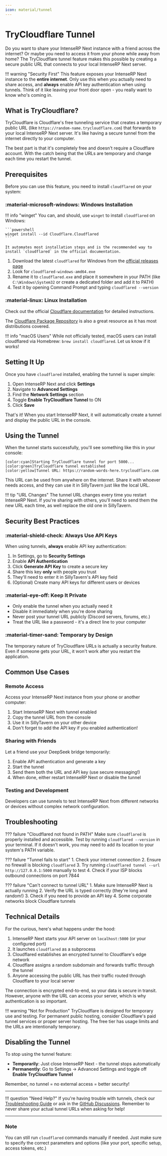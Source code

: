 ```yaml
---
icon: material/tunnel
---
```


# TryCloudflare Tunnel

Do you want to share your IntenseRP Next instance with a friend across the internet? Or maybe you need to access it from your phone while away from home? The TryCloudflare tunnel feature makes this possible by creating a secure public URL that connects to your local IntenseRP Next server.

!!! warning "Security First"
    This feature exposes your IntenseRP Next instance to the **entire internet**. Only use this when you actually need to share access, and **always** enable API key authentication when using tunnels. Think of it like leaving your front door open - you really want to know who's coming in.

## What is TryCloudflare?

TryCloudflare is Cloudflare's free tunneling service that creates a temporary public URL (like `https://random-name.trycloudflare.com`) that forwards to your local IntenseRP Next server. It's like having a secure tunnel from the internet directly to your computer.

The best part is that it's completely free and doesn't require a Cloudflare account. With the catch being that the URLs are temporary and change each time you restart the tunnel.

## Prerequisites

Before you can use this feature, you need to install `cloudflared` on your system:

### :material-microsoft-windows: Windows Installation

!!! info "winget"
    You can, and should, use `winget` to install `cloudflared` on Windows:

    ```powershell
    winget install --id Cloudflare.Cloudflared
    ```

    It automates most installation steps and is the recommended way to install `cloudflared` in the official documentation.

1. Download the latest `cloudflared` for Windows from the [official releases page](https://github.com/cloudflare/cloudflared/releases)
2. Look for `cloudflared-windows-amd64.exe` 
3. Rename it to `cloudflared.exe` and place it somewhere in your PATH (like `C:\Windows\System32` or create a dedicated folder and add it to PATH)
4. Test it by opening Command Prompt and typing `cloudflared --version`

### :material-linux: Linux Installation

Check out the official [Cloudflare documentation](https://developers.cloudflare.com/cloudflare-one/connections/connect-apps/install-and-setup/installation/) for detailed instructions.

The [Cloudflare Package Repository](https://pkg.cloudflare.com/index.html) is also a great resource as it has most distributions covered.

!!! info "macOS Users"
    While not officially tested, macOS users can install cloudflared via Homebrew: `brew install cloudflared`. Let us know if it works!

## Setting It Up

Once you have `cloudflared` installed, enabling the tunnel is super simple:

1. Open IntenseRP Next and click **Settings**
2. Navigate to **Advanced Settings**
3. Find the **Network Settings** section
4. Toggle **Enable TryCloudflare Tunnel** to ON
5. Click **Save**

That's it! When you start IntenseRP Next, it will automatically create a tunnel and display the public URL in the console.

## Using the Tunnel

When the tunnel starts successfully, you'll see something like this in your console:

```
[color:cyan]Starting TryCloudflare tunnel for port 5000...
[color:green]TryCloudflare tunnel established
[color:yellow]Tunnel URL: https://random-words-here.trycloudflare.com
```

This URL can be used from anywhere on the internet. Share it with whoever needs access, and they can use it in SillyTavern just like the local URL.

!!! tip "URL Changes"
    The tunnel URL changes every time you restart IntenseRP Next. If you're sharing with others, you'll need to send them the new URL each time, as well replace the old one in SillyTavern.

## Security Best Practices

### :material-shield-check: Always Use API Keys

When using tunnels, **always** enable API key authentication:

1. In Settings, go to **Security Settings**
2. Enable **API Authentication**
3. Click **Generate API Key** to create a secure key
4. Share this key **only** with people you trust
5. They'll need to enter it in SillyTavern's API key field
6. (Optional) Create many API keys for different users or devices

### :material-eye-off: Keep It Private

- Only enable the tunnel when you actually need it
- Disable it immediately when you're done sharing
- Never post your tunnel URL publicly (Discord servers, forums, etc.)
- Treat the URL like a password - it's a direct line to your computer

### :material-timer-sand: Temporary by Design

The temporary nature of TryCloudflare URLs is actually a security feature. Even if someone gets your URL, it won't work after you restart the application.

## Common Use Cases

### Remote Access

Access your IntenseRP Next instance from your phone or another computer:

1. Start IntenseRP Next with tunnel enabled
2. Copy the tunnel URL from the console
3. Use it in SillyTavern on your other device
4. Don't forget to add the API key if you enabled authentication!

### Sharing with Friends

Let a friend use your DeepSeek bridge temporarily:

1. Enable API authentication and generate a key
2. Start the tunnel
3. Send them both the URL and API key (use secure messaging!)
4. When done, either restart IntenseRP Next or disable the tunnel

### Testing and Development

Developers can use tunnels to test IntenseRP Next from different networks or devices without complex network configuration.

## Troubleshooting

??? failure "Cloudflared not found in PATH"
    Make sure `cloudflared` is properly installed and accessible. Test by running `cloudflared --version` in your terminal. If it doesn't work, you may need to add its location to your system's PATH variable.

??? failure "Tunnel fails to start"
    1. Check your internet connection
    2. Ensure no firewall is blocking `cloudflared`
    3. Try running `cloudflared tunnel --url http://127.0.0.1:5000` manually to test
    4. Check if your ISP blocks outbound connections on port 7844

??? failure "Can't connect to tunnel URL"
    1. Make sure IntenseRP Next is actually running
    2. Verify the URL is typed correctly (they're long and random!)
    3. Check if you need to provide an API key
    4. Some corporate networks block Cloudflare tunnels

## Technical Details

For the curious, here's what happens under the hood:

1. IntenseRP Next starts your API server on `localhost:5000` (or your configured port)
2. It launches `cloudflared` as a subprocess
3. Cloudflared establishes an encrypted tunnel to Cloudflare's edge network
4. Cloudflare assigns a random subdomain and forwards traffic through the tunnel
5. Anyone accessing the public URL has their traffic routed through Cloudflare to your local server

The connection is encrypted end-to-end, so your data is secure in transit. However, anyone with the URL can access your server, which is why authentication is so important.

!!! warning "Not for Production"
    TryCloudflare is designed for temporary use and testing. For permanent public hosting, consider Cloudflare's paid tunnel services or proper server hosting. The free tier has usage limits and the URLs are intentionally temporary.

## Disabling the Tunnel

To stop using the tunnel feature:

- **Temporarily**: Just close IntenseRP Next - the tunnel stops automatically
- **Permanently**: Go to Settings → Advanced Settings and toggle off **Enable TryCloudflare Tunnel**

Remember, no tunnel = no external access = better security!

---

!!! question "Need Help?"
    If you're having trouble with tunnels, check our [Troubleshooting Guide](../welcome/quick-start-guide/if-it-didnt/troubleshooting.md) or ask in the [GitHub Discussions](https://github.com/LyubomirT/intense-rp-next/discussions). Remember to never share your actual tunnel URLs when asking for help!

---

### Note

You can still run `cloudflared` commands manually if needed. Just make sure to specify the correct parameters and options (like your port, specific setup, access tokens, etc.)